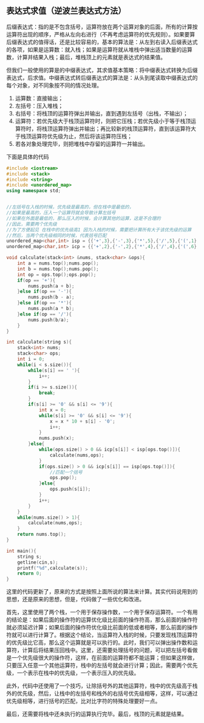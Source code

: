 ## 表达式求值（逆波兰表达式方法）

后缀表达式：指的是不包含括号，运算符放在两个运算对象的后面，所有的计算按运算符出现的顺序，严格从左向右进行（不再考虑运算符的优先规则）。如果要算后缀表达式的值得话，还是比较容易的，基本的算法是：从左到右读入后缀表达式的各项，如果是运算数：就入栈；如果是运算符就从堆栈中弹出适当数量的运算数，计算并结果入栈；最后，堆栈顶上的元素就是表达式的结果值。

但我们一般使用的算是的中缀表达式，其求值基本策略：将中缀表达式转换为后缀表达式，后求值。中缀表达式转后缀表达式的算法是：从头到尾读取中缀表达式的每个对象，对不同象按不同的情况处理。

1. 运算数：直接输出；
2. 左括号：压入堆栈；
3. 右括号：将栈顶的运算符弹出并输出，直到遇到左括号（出栈，不输出）；
4. 运算符：若优先级大于栈顶运算符时，则把它压栈；若优先级小于等于栈顶运算符时，将栈顶运算符弹出并输出；再比较新的栈顶运算符，直到该运算符大于栈顶运算符优先级为止，然后将该运算符压栈；
5. 若各对象处理完毕，则把堆栈中存留的运算符一并输出。

下面是具体的代码

```cpp
#include <iostream>
#include <stack>
#include <string>
#include <unordered_map>
using namespace std;


//左括号在入栈的时候，优先级是最高的，但在栈中是最低的，
//如果是最高的，压入一个运算符就会导致计算左括号
//如果在外面是最低的，那么压入的时候，会计算其他的运算，这是不合理的
//因此，需要两个优先级
//为了方便起见 在栈中的优先级高1 因为入栈的时候，需要把计算所有大于该优先级的运算
//然后，当两个优先级相同的时候，代表括号匹配
unordered_map<char,int> isp = {{'+',3},{'-',3},{'*',5},{'/',5},{'(',1},{')',6}};
unordered_map<char,int> icp = {{'+',2},{'-',2},{'*',4},{'/',4},{'(',6},{')',1}};

void calculate(stack<int> &nums, stack<char> &ops){
    int a = nums.top();nums.pop();
    int b = nums.top();nums.pop();
    int op = ops.top();ops.pop();
    if(op == '+'){
        nums.push(a + b);
    }else if(op == '-'){
        nums.push(b - a);
    }else if(op == '*'){
        nums.push(a * b);
    }else if(op == '/'){
        nums.push(b/a);
    }
}

int calculate(string s){
    stack<int> nums;
    stack<char> ops;
    int i = 0;
    while(i < s.size()){
        while(s[i] == ' '){
            i++;
        }
        if(i >= s.size()){
            break;
        }
        if(s[i] >= '0' && s[i] <= '9'){
            int x = 0;
            while(s[i] >= '0' && s[i] <= '9'){
                x = x * 10 + s[i] - '0';
                i++;
            }
            nums.push(x);
        }else{
            while(ops.size() > 0 && icp[s[i]] < isp[ops.top()]){
                calculate(nums,ops);
            }
            if(ops.size() > 0 && icp[s[i]] == isp[ops.top()]){
                //匹配一个括号
                ops.pop();
            }else{
                ops.push(s[i]);
            }
            i++;
        }
    }
    while(nums.size() > 1){
        calculate(nums,ops);
    }
    return nums.top();
}

int main(){
    string s;
    getline(cin,s);
    printf("%d",calculate(s));
    return 0;
}
```

这里的代码更新了，原来的方式是按照上面所说的算法来计算。其实代码说用到的思想，还是原来的思想，但是，代码做了一些优化和改进。

首先，这里使用了两个栈，一个用于保存操作数，一个用于保存运算符。一个有用的结论是：如果后面的操作符的运算优化级比前面的操作符高，那么前面的操作符就必须延迟计算；如果后面的操作符优化级比前面的低或者相等，那么前面的操作符就可以进行计算了。根据这个结论，当运算符入栈的时候，只要发现栈顶运算符的优先级比它高，那么这个运算就是可以执行的。此时，我们可以弹出操作数和运算符，计算后将结果压回栈中。这里，还需要处理括号的问题，可以把左括号看做是一个优先级很大的操作符，这样，在前面的运算符都不能运算；但如果这样做，只要压入任意一个其他运算符，栈中的左括号就会进行计算；因此，需要两个优先级，一个表示在栈中的优先级，一个表示压入的优先级。

此外，代码中还使用了一个技巧，让除括号外的其他运算符，栈中的优先级高于栈外的优先级，然后，让栈中的左括号和栈外的右括号优先级相等，这样，可以通过优先级相等，进行括号的匹配，比对比字符的特殊处理要好一点。

最后，还需要将栈中还未执行的运算执行完毕。最后，栈顶的元素就是结果。